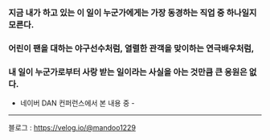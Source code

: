 ### 지금 내가 하고 있는 이 일이 누군가에게는 가장 동경하는 직업 중 하나일지 모른다.
### 어린이 팬을 대하는 야구선수처럼, 열렬한 관객을 맞이하는 연극배우처럼,
### 내 일이 누군가로부터 사랑 받는 일이라는 사실을 아는 것만큼 큰 응원은 없다.

- 네이버 DAN 컨퍼런스에서 본 내용 중 - 

<!--
**mandoo1229/mandoo1229** is a ✨ _special_ ✨ repository because its `README.md` (this file) appears on your GitHub profile.

Here are some ideas to get you started:

- 🔭 I’m currently working on ...
- 🌱 I’m currently learning ...
- 👯 I’m looking to collaborate on ...
- 🤔 I’m looking for help with ...
- 💬 Ask me about ...
- 📫 How to reach me: ...
- 😄 Pronouns: ...
- ⚡ Fun fact: ...
-->


---
<!--
[![Solved.ac Profile](http://mazassumnida.wtf/api/generate_badge?boj=mandoo1229)](https://solved.ac/mandoo1229)
-->

블로그 : https://velog.io/@mandoo1229
